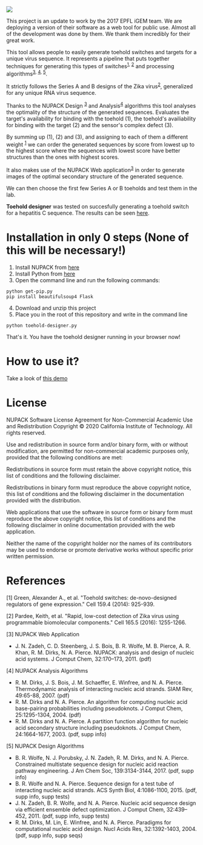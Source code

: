 <img src="http://2017.igem.org/wiki/images/a/ac/T--EPFL--ToeholdDesigner_V2.svg"/>

This project is an update to work by the 2017 EPFL iGEM team. We are deploying a version of their software as a web tool for public use. Almost all of the development was done by them. We thank them incredibly for their great work.

This tool allows people to easily generate toehold switches and targets for a unique virus sequence. It represents a pipeline that puts together techniques for generating this types of switches<sup>[1](#1), [2](#2)</sup> and processing algorithms<sup>[3](#3), [4](#4), [5](#5)</sup>. 

It strictly follows the Series A and B designs of the Zika virus<sup>[2](#2)</sup>, generalized for any unique RNA virus sequence. 

Thanks to the NUPACK Design <sup>[3](#3)</sup> and Analysis<sup>[4](#4)</sup> algorithms this tool analyses the  optimality of the structure of the generated sequences. Evaluates the target's availability for binding with the toehold (1), the toehold's availiability for binding with the target (2) and the sensor's complex defect (3). 

By summing up (1), (2) and (3), and assigning to each of them a different weight <sup>[1](#1)</sup> we can order the generated sequences by score from lowest up to the highest score where the sequences with lowest score have better structures than the ones with highest scores. 

It also makes use of the NUPACK Web application<sup>[3](#3)</sup> in order to generate images of the optimal secondary structure of the generated sequence. 

We can then choose the first few Series A or B toeholds and test them in the lab. 

<b>Toehold designer</b> was tested on succesfully generating a toehold switch for a hepatitis C sequence. The results can be seen [here](http://2017.igem.org/Team:EPFL/Results/Toehold#software). 


# Installation in only 0 steps (None of this will be necessary!)

1. Install NUPACK from [here](http://nupack.org/downloads)
2. Install Python from [here](https://www.python.org/downloads/release/python-360/)
3. Open the command line and run the following commands: 
```
python get-pip.py
pip install beautifulsoup4 Flask
```
4. Download and unzip this project
5. Place you in the root of this repository and write in the command line
```
python toehold-designer.py
```
That's it. You have the toehold designer running in your browser now! 

# How to use it? 
Take a look of [this demo](http://2017.igem.org/wiki/images/0/0d/T--EPFL--software-demo.gif)

# License
NUPACK Software License Agreement for Non-Commercial Academic Use and Redistribution
Copyright © 2020 California Institute of Technology. All rights reserved.

Use and redistribution in source form and/or binary form, with or without modification, are permitted for non-commercial academic purposes only, provided that the following conditions are met:

Redistributions in source form must retain the above copyright notice, this list of conditions and the following disclaimer.

Redistributions in binary form must reproduce the above copyright notice, this list of conditions and the following disclaimer in the documentation provided with the distribution.

Web applications that use the software in source form or binary form must reproduce the above copyright notice, this list of conditions and the following disclaimer in online documentation provided with the web application.

Neither the name of the copyright holder nor the names of its contributors may be used to endorse or promote derivative works without specific prior written permission.

# References 

<a name="1">[1] Green, Alexander A., et al. "Toehold switches: de-novo-designed regulators of gene expression." Cell 159.4 (2014): 925-939.</a>

<a name="2">[2] Pardee, Keith, et al. "Rapid, low-cost detection of Zika virus using programmable biomolecular components." Cell 165.5 (2016): 1255-1266.</a>

<a name="3">[3] NUPACK Web Application </a>
* J. N. Zadeh, C. D. Steenberg, J. S. Bois, B. R. Wolfe, M. B. Pierce, A. R. Khan, R. M. Dirks, N. A. Pierce. NUPACK: analysis and design of nucleic acid systems. J Comput Chem, 32:170–173, 2011. (pdf)

<a name="4">[4] NUPACK Analysis Algorithms </a>
* R. M. Dirks, J. S. Bois, J. M. Schaeffer, E. Winfree, and N. A. Pierce. Thermodynamic analysis of interacting nucleic acid strands. SIAM Rev, 49:65-88, 2007. (pdf)
* R. M. Dirks and N. A. Pierce. An algorithm for computing nucleic acid base-pairing probabilities including pseudoknots. J Comput Chem, 25:1295-1304, 2004. (pdf)
* R. M. Dirks and N. A. Pierce. A partition function algorithm for nucleic acid secondary structure including pseudoknots. J Comput Chem, 24:1664-1677, 2003. (pdf, supp info)

<a name="5">[5] NUPACK Design Algorithms</a>

* B. R. Wolfe, N. J. Porubsky, J. N. Zadeh, R. M. Dirks, and N. A. Pierce. Constrained multistate sequence design for nucleic acid reaction pathway engineering. J Am Chem Soc, 139:3134-3144, 2017. (pdf, supp info)
* B. R. Wolfe and N. A. Pierce. Sequence design for a test tube of interacting nucleic acid strands. ACS Synth Biol, 4:1086-1100, 2015. (pdf, supp info, supp tests)
* J. N. Zadeh, B. R. Wolfe, and N. A. Pierce. Nucleic acid sequence design via efficient ensemble defect optimization. J Comput Chem, 32:439–452, 2011. (pdf, supp info, supp tests)
* R. M. Dirks, M. Lin, E. Winfree, and N. A. Pierce. Paradigms for computational nucleic acid design. Nucl Acids Res, 32:1392-1403, 2004. (pdf, supp info, supp seqs)

